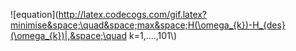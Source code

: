 ![equation](http://latex.codecogs.com/gif.latex?minimise&space;\quad&space;max&space;H(\omega_{k})-H_{des}(\omega_{k})|,&space;\quad k=1,....,101\\)  
